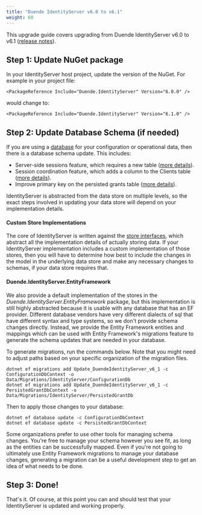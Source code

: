 ```yaml
---
title: "Duende IdentityServer v6.0 to v6.1"
weight: 60
---
```


This upgrade guide covers upgrading from Duende IdentityServer v6.0 to v6.1 ([release notes](https://github.com/DuendeSoftware/products/releases/tag/is%2F6.1.0)).

## Step 1: Update NuGet package

In your IdentityServer host project, update the version of the NuGet. 
For example in your project file:

```
<PackageReference Include="Duende.IdentityServer" Version="6.0.0" />
```

would change to: 

```
<PackageReference Include="Duende.IdentityServer" Version="6.1.0" />
```

## Step 2: Update Database Schema (if needed)

If you are using a [database](/identityserver/v7/data) for your configuration or operational data, then there is a database schema update.
This includes:

* Server-side sessions feature, which requires a new table ([more details](https://github.com/DuendeSoftware/IdentityServer/pull/743)).
* Session coordination feature, which adds a column to the Clients table ([more details](https://github.com/DuendeSoftware/IdentityServer/pull/820)).
* Improve primary key on the persisted grants table ([more details](https://github.com/DuendeSoftware/IdentityServer/pull/793)).

IdentityServer is abstracted from the data store on multiple levels, so the exact steps involved in updating your data store will depend on your implementation details. 

#### Custom Store Implementations
The core of IdentityServer is written against the [store interfaces](../reference/stores), which abstract all the implementation details of actually storing data. If your IdentityServer implementation includes a custom implementation of those stores, then you will have to determine how best to include the changes in the model in the underlying data store and make any necessary changes to schemas, if your data store requires that.

#### Duende.IdentityServer.EntityFramework
We also provide a default implementation of the stores in the *Duende.IdentityServer.EntityFramework* package, but this implementation is still highly abstracted because it is usable with any database that has an EF provider. Different database vendors have very different dialects of sql that have different syntax and type systems, so we don't provide schema changes directly. Instead, we provide the Entity Framework entities and mappings which can be used with Entity Framework's migrations feature to generate the schema updates that are needed in your database. 

To generate migrations, run the commands below. Note that you might need to adjust paths based on your specific organization of the migration files.

```
dotnet ef migrations add Update_DuendeIdentityServer_v6_1 -c ConfigurationDbContext -o Data/Migrations/IdentityServer/ConfigurationDb
dotnet ef migrations add Update_DuendeIdentityServer_v6_1 -c PersistedGrantDbContext -o Data/Migrations/IdentityServer/PersistedGrantDb
```

Then to apply those changes to your database:

```
dotnet ef database update -c ConfigurationDbContext
dotnet ef database update -c PersistedGrantDbContext
```

Some organizations prefer to use other tools for managing schema changes. You're free to manage your schema however you see fit, as long as the entities can be successfully mapped. Even if you're not going to ultimately use Entity Framework migrations to manage your database changes, generating a migration can be a useful development step to get an idea of what needs to be done.

## Step 3: Done!

That's it. Of course, at this point you can and should test that your IdentityServer is updated and working properly.

